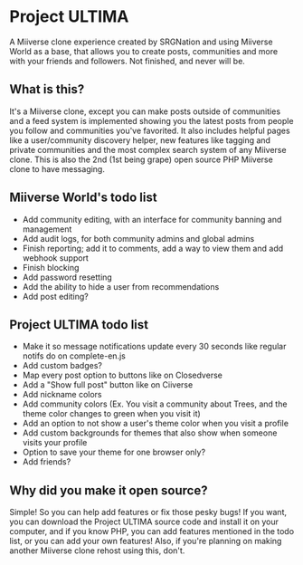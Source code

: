 # Project ULTIMA
A Miiverse clone experience created by SRGNation and using Miiverse World as a base, that allows you to create posts, communities and more with your friends and followers. Not finished, and never will be.
## What is this?
It's a Miiverse clone, except you can make posts outside of communities and a feed system is implemented showing you the latest posts from people you follow and communities you've favorited. It also includes helpful pages like a user/community discovery helper, new features like tagging and private communities and the most complex search system of any Miiverse clone. This is also the 2nd (1st being grape) open source PHP Miiverse clone to have messaging.
## Miiverse World's todo list
* Add community editing, with an interface for community banning and management
* Add audit logs, for both community admins and global admins
* Finish reporting; add it to comments, add a way to view them and add webhook support
* Finish blocking
* Add password resetting
* Add the ability to hide a user from recommendations
* Add post editing?
## Project ULTIMA todo list
* Make it so message notifications update every 30 seconds like regular notifs do on complete-en.js
* Add custom badges?
* Map every post option to buttons like on Closedverse
* Add a "Show full post" button like on Ciiverse
* Add nickname colors
* Add community colors (Ex. You visit a community about Trees, and the theme color changes to green when you visit it)
* Add an option to not show a user's theme color when you visit a profile
* Add custom backgrounds for themes that also show when someone visits your profile
* Option to save your theme for one browser only?
* Add friends?
## Why did you make it open source?
Simple! So you can help add features or fix those pesky bugs! If you want, you can download the Project ULTIMA source code and install it on your computer, and if you know PHP, you can add features mentioned in the todo list, or you can add your own features! Also, if you're planning on making another Miiverse clone rehost using this, don't.
